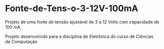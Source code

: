 # Fonte-de-Tens-o-3-12V-100mA
Projeto de uma fonte de tensão ajustável de 3 a 12 Volts com capacidade de 100 mA.

Projeto desenvolvido para a disciplina de Eletrônica do curso de Ciências de Computação
